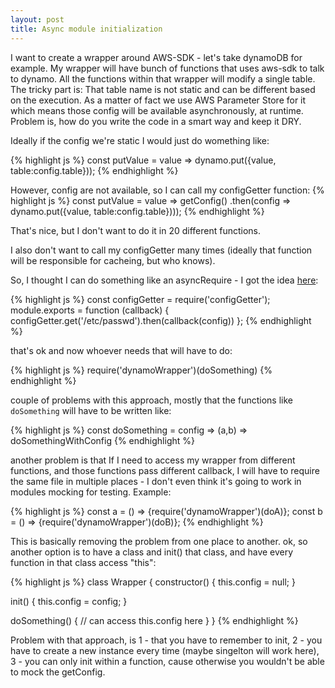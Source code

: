 ```yaml
---
layout: post
title: Async module initialization
---
```


I want to create a wrapper around AWS-SDK - let's take dynamoDB for example.
My wrapper will have bunch of functions that uses aws-sdk to talk to dynamo. 
All the functions within that wrapper will modify a single table. The tricky part is: That table name is not static and can be different based on the execution. As a matter of fact we use AWS Parameter Store for it which means those config will be available asynchronously, at runtime. Problem is, how do you write the code in a smart way and keep it DRY.

Ideally if the config we're static I would just do womething like:

{% highlight js %}
const putValue = value => dynamo.put({value, table:config.table}));
{% endhighlight %}

However, config are not available, so I can call my configGetter function:
{% highlight js %}
const putValue = value => getConfig()
.then(config => dynamo.put({value, table:config.table})));
{% endhighlight %}

That's nice, but I don't want to do it in 20 different functions.

I also don't want to call my configGetter many times (ideally that function will be responsible for cacheing, but who knows).

So, I thought I can do something like an asyncRequire - I got the idea [here](https://stackoverflow.com/questions/20315434/node-js-asynchronous-module-loading):

{% highlight js %}
const configGetter  = require('configGetter');
module.exports = function (callback) {
  configGetter.get('/etc/passwd').then(callback(config))
};
{% endhighlight %}

that's ok and now whoever needs that will have to do:

{% highlight js %}
require('dynamoWrapper')(doSomething)
{% endhighlight %}

couple of problems with this approach, mostly that the functions like `doSomething` will have to be written like:

{% highlight js %}
const doSomething = config => (a,b) => doSomethingWithConfig
{% endhighlight %}

another problem is that If I need to access my wrapper from different functions, and those functions pass different callback, I will have to require the same file in multiple places - I don't even think it's going to work in modules mocking for testing. Example:

{% highlight js %}
const a = () => {require('dynamoWrapper')(doA)};
const b = () => {require('dynamoWrapper')(doB)};
{% endhighlight %}

This is basically removing the problem from one place to another.
ok, so another option is to have a class and init() that class, and have every function in that class access "this":

{% highlight js %}
class Wrapper {
  constructor() {
    this.config = null;
  }


  init() {
    this.config = config;
  }

  doSomething() {
  // can access this.config here
   }
}
{% endhighlight %}

Problem with that approach, is 1 - that you have to remember to init, 2 - you have to create a new instance every time (maybe singelton will work here), 3 - you can only init within a function, cause otherwise you wouldn't be able to mock the getConfig.
